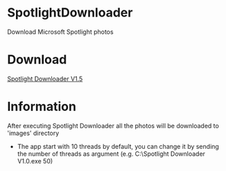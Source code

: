 # SpotlightDownloader
Download Microsoft Spotlight photos

# Download 
[Spotlight Downloader V1.5](https://github.com/lerman01/SpotlightDownloader/releases)

# Information
After executing Spotlight Downloader all the photos will be downloaded to 'images' directory

* The app start with 10 threads by default, you can change it by sending the number of threads as argument (e.g. C:\\Spotlight Downloader V1.0.exe 50) 

